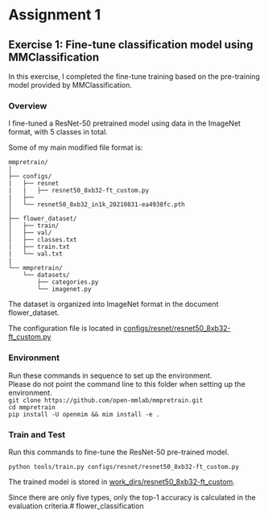 # Assignment 1 

## Exercise 1: Fine-tune classification model using MMClassification

In this exercise, I completed the fine-tune training based on the pre-training model provided by MMClassification.

### Overview

I fine-tuned a ResNet-50 pretrained model using data in the ImageNet format, with 5 classes in total.

Some of my main modified file format is:
```
mmpretrain/
│
├── configs/
|   ├── resnet
|   |   ├── resnet50_8xb32-ft_custom.py
|   ├── 
│   └── resnet50_8xb32_in1k_20210831-ea4938fc.pth
│
├── flower_dataset/
│   ├── train/
│   ├── val/
│   ├── classes.txt
|   ├── train.txt
|   └── val.txt
|
└── mmpretrain/
    └── datasets/
        ├── categories.py
        └── imagenet.py
```
The dataset is organized into ImageNet format in the document flower_dataset.

The configuration file is located in [configs/resnet/resnet50_8xb32-ft_custom.py](configs/resnet/resnet50_8xb32-ft_custom.py)

### Environment
Run these commands in sequence to set up the environment.\
Please do not point the command line to this folder when setting up the environment.\
`git clone https://github.com/open-mmlab/mmpretrain.git`\
`cd mmpretrain`\
`pip install -U openmim && mim install -e .`

### Train and Test
Run this commands to fine-tune the ResNet-50 pre-trained model.

`python tools/train.py configs/resnet/resnet50_8xb32-ft_custom.py`

The trained model is stored in [work_dirs/resnet50_8xb32-ft_custom](work_dirs/resnet50_8xb32-ft_custom).

Since there are only five types, only the top-1 accuracy is calculated in the evaluation criteria.# flower_classification

